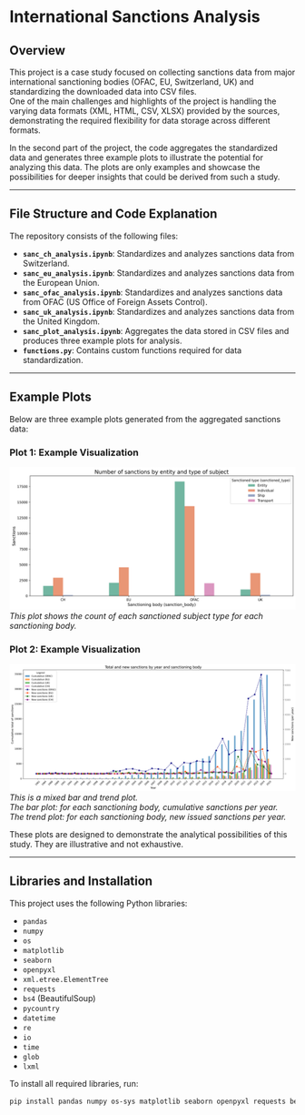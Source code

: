 # International Sanctions Analysis

## Overview
This project is a case study focused on collecting sanctions data from major international sanctioning bodies (OFAC, EU, Switzerland, UK) and standardizing the downloaded data into CSV files.  
One of the main challenges and highlights of the project is handling the varying data formats (XML, HTML, CSV, XLSX) provided by the sources, demonstrating the required flexibility for data storage across different formats.

In the second part of the project, the code aggregates the standardized data and generates three example plots to illustrate the potential for analyzing this data. The plots are only examples and showcase the possibilities for deeper insights that could be derived from such a study.

---

## File Structure and Code Explanation
The repository consists of the following files:

- **`sanc_ch_analysis.ipynb`**: Standardizes and analyzes sanctions data from Switzerland.
- **`sanc_eu_analysis.ipynb`**: Standardizes and analyzes sanctions data from the European Union.
- **`sanc_ofac_analysis.ipynb`**: Standardizes and analyzes sanctions data from OFAC (US Office of Foreign Assets Control).
- **`sanc_uk_analysis.ipynb`**: Standardizes and analyzes sanctions data from the United Kingdom.
- **`sanc_plot_analysis.ipynb`**: Aggregates the data stored in CSV files and produces three example plots for analysis.
- **`functions.py`**: Contains custom functions required for data standardization.


---

## Example Plots
Below are three example plots generated from the aggregated sanctions data:

### Plot 1: Example Visualization
![Plot 1: Example Visualization](plot_img/sanctions_plot_1.png)
*This plot shows the count of each sanctioned subject type for each sanctioning body.*

### Plot 2: Example Visualization
![Plot 2: Example Visualization](plot_img/sanctions_plot_2.png)
*This is a mixed bar and trend plot.*  
*The bar plot: for each sanctioning body, cumulative sanctions per year.*  
*The trend plot: for each sanctioning body, new issued sanctions per year.*


These plots are designed to demonstrate the analytical possibilities of this study. They are illustrative and not exhaustive.

---

## Libraries and Installation
This project uses the following Python libraries:
- `pandas`
- `numpy`
- `os`
- `matplotlib`
- `seaborn`
- `openpyxl`
- `xml.etree.ElementTree`
- `requests`
- `bs4` (BeautifulSoup)
- `pycountry`
- `datetime`
- `re`
- `io`
- `time`
- `glob`
- `lxml`
  
To install all required libraries, run:
```bash
pip install pandas numpy os-sys matplotlib seaborn openpyxl requests beautifulsoup4 pycountry datetime regex Python-IO glob2 lxml
